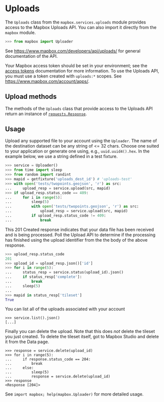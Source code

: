 # Uploads

The `Uploads` class from the `mapbox.services.uploads` module provides access
to the Mapbox Uploads API. You can also import it directly from the `mapbox`
module.

```python
>>> from mapbox import Uploader

```

See https://www.mapbox.com/developers/api/uploads/ for general documentation
of the API.

Your Mapbox access token should be set in your environment; see the [access
tokens](access_tokens.md) documentation for more information. To use the
Uploads API, you must use a token created with ``uploads:*`` scopes. See
https://www.mapbox.com/account/apps/.

## Upload methods

The methods of the `Uploads` class that provide access to the Uploads API
return an instance of
[`requests.Response`](http://docs.python-requests.org/en/latest/api/#requests.Response).

## Usage

Upload any supported file to your account using the ``Uploader``. The
name of the destination dataset can be any string of <= 32 chars. Choose one
suited to your application or generate one using, e.g., `uuid.uuid4().hex`.
In the example below, we use a string defined in a test fixture.

```python
>>> service = Uploader()
>>> from time import sleep
>>> from random import randint
>>> mapid = getfixture('uploads_dest_id') # 'uploads-test'
>>> with open('tests/twopoints.geojson', 'r') as src:
...     upload_resp = service.upload(src, mapid)
>>> if upload_resp.status_code == 409:
...     for i in range(5):
...         sleep(5)
...         with open('tests/twopoints.geojson', 'r') as src:
...             upload_resp = service.upload(src, mapid)
...         if upload_resp.status_code != 409:
...             break

```

This 201 Created response indicates that your data file has been received
and is being processed. Poll the Upload API to determine if the processing
has finished using the upload identifier from the the body of the above
response.

```python
>>> upload_resp.status_code
201
>>> upload_id = upload_resp.json()['id']
>>> for i in range(5):
...     status_resp = service.status(upload_id).json()
...     if status_resp['complete']:
...         break
...     sleep(5)
...
>>> mapid in status_resp['tileset']
True

```

You can list all of the uploads associated with your account

```
>>> service.list().json()
[...]

```

Finally you can delete the upload. Note that this does *not* delete the tileset you just created.
To delete the tileset itself, got to Mapbox Studio and delete it from the Data page.

```
>>> response = service.delete(upload_id)
>>> for i in range(5):
...     if response.status_code == 204:
...         break
...     else:
...         sleep(5)
...         response = service.delete(upload_id)
>>> response
<Response [204]>

```

See ``import mapbox; help(mapbox.Uploader)`` for more detailed usage.
